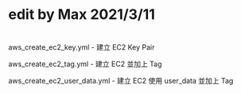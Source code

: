 #
# edit by Max 2021/3/11
#

aws_create_ec2_key.yml - 建立 EC2 Key Pair

aws_create_ec2_tag.yml - 建立 EC2 並加上 Tag

aws_create_ec2_user_data.yml - 建立 EC2 使用 user_data 並加上 Tag
